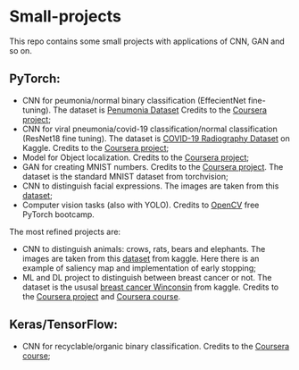 # Small-projects

This repo contains some small projects with applications of CNN, GAN and so on. 

## PyTorch:

- CNN for peumonia/normal binary classification (EffecientNet fine-tuning). The dataset is [Penumonia Dataset](https://www.kaggle.com/paultimothymooney/chest-xray-pneumonia) Credits to the [Coursera project](https://www.coursera.org/projects/pneumonia-classification-using-pytorch);
- CNN for viral pneumonia/covid-19 classification/normal classification (ResNet18 fine tuning). The dataset is [COVID-19 Radiography Dataset](https://www.kaggle.com/tawsifurrahman/covid19-radiography-database) on Kaggle. Credits to the [Coursera project](https://www.coursera.org/projects/covid-19-detection-x-ray);
- Model for Object localization. Credits to the [Coursera project](https://www.coursera.org/learn/deep-learning-with-pytorch--object-localization);
- GAN for creating MNIST numbers. Credits to the [Coursera project](https://www.coursera.org/learn/deep-learning-with-pytorch-generative-adversarial-network). The dataset is the standard MNIST dataset from torchvision;
- CNN to distinguish facial expressions. The images are taken from this [dataset](https://www.kaggle.com/datasets/jonathanoheix/face-expression-recognition-dataset);
- Computer vision tasks (also with YOLO). Credits to [OpenCV](https://courses.opencv.org) free PyTorch bootcamp.

The most refined projects are:
- CNN to distinguish animals: crows, rats, bears and elephants. The images are taken from this [dataset](https://www.kaggle.com/datasets/ikjotsingh221/animal-dataset) from kaggle. Here there is an example of saliency map and implementation of early stopping;
- ML and DL project to distinguish between breast cancer or not. The dataset is the ususal [breast cancer Winconsin](https://www.kaggle.com/datasets/uciml/breast-cancer-wisconsin-data) from kaggle. Credits to the [Coursera project](https://www.coursera.org/learn/breast-cancer-prediction-using-machine-learning) and [Coursera course](https://www.coursera.org/learn/deep-neural-networks-with-pytorch).

## Keras/TensorFlow:

- CNN for recyclable/organic binary classification. Credits to the [Coursera course](https://www.coursera.org/learn/building-deep-learning-models-with-tensorflow);
